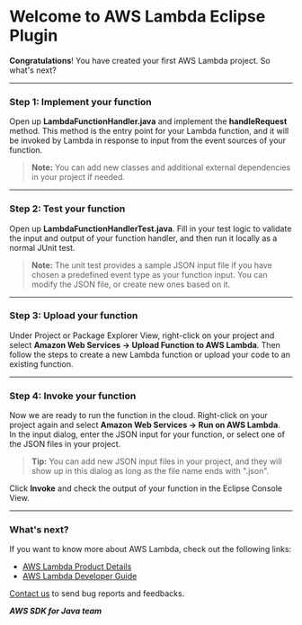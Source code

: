 Welcome to AWS Lambda Eclipse Plugin
=====================================

**Congratulations**! You have created your first AWS Lambda project. So what's next?

* * *

### Step 1: Implement your function

Open up **LambdaFunctionHandler.java** and implement the **handleRequest** method. This method is the entry point for your Lambda function, and it will be invoked by Lambda in response to input from the event sources of your function.

> **Note:** You can add new classes and additional external dependencies in your project if needed.

* * *

### Step 2: Test your function

Open up **LambdaFunctionHandlerTest.java**. Fill in your test logic to validate the input and output of your function handler, and then run it locally as a normal JUnit test.

> **Note:** The unit test provides a sample JSON input file if you have chosen a predefined event type as your function input. You can modify the JSON file, or create new ones based on it.

* * *

### Step 3: Upload your function

Under Project or Package Explorer View, right-click on your project and select **Amazon Web Services -> Upload Function to AWS Lambda**. Then follow the steps to create a new Lambda function or upload your code to an existing function.

* * *

### Step 4: Invoke your function

Now we are ready to run the function in the cloud. Right-click on your project again and select **Amazon Web Services -> Run on AWS Lambda**.  
In the input dialog, enter the JSON input for your function, or select one of the JSON files in your project.

> **Tip:** You can add new JSON input files in your project, and they will show up in this dialog as long as the file name ends with ".json".

Click **Invoke** and check the output of your function in the Eclipse Console View.

* * *

### What's next?

If you want to know more about AWS Lambda, check out the following links:

*   [AWS Lambda Product Details](http://aws.amazon.com/lambda/details/)
*   [AWS Lambda Developer Guide](http://docs.aws.amazon.com/lambda/latest/dg/welcome.html)

[Contact us](mailto:aws-eclipse-feedback@amazon.com) to send bug reports and feedbacks.

**_AWS SDK for Java team_**